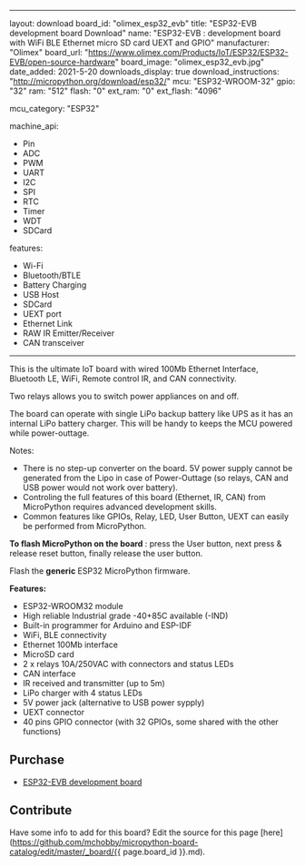 
---
layout: download
board_id: "olimex_esp32_evb"
title: "ESP32-EVB development board Download"
name: "ESP32-EVB : development board with WiFi BLE Ethernet micro SD card UEXT and GPIO"
manufacturer: "Olimex"
board_url: "https://www.olimex.com/Products/IoT/ESP32/ESP32-EVB/open-source-hardware"
board_image: "olimex_esp32_evb.jpg"
date_added: 2021-5-20
downloads_display: true
download_instructions: "http://micropython.org/download/esp32/"
mcu: "ESP32-WROOM-32"
gpio: "32"
ram: "512"
flash: "0"
ext_ram: "0"
ext_flash: "4096"

mcu_category: "ESP32"

machine_api:
  - Pin
  - ADC
  - PWM
  - UART
  - I2C
  - SPI
  - RTC
  - Timer
  - WDT
  - SDCard

features:
  - Wi-Fi
  - Bluetooth/BTLE
  - Battery Charging
  - USB Host
  - SDCard
  - UEXT port
  - Ethernet Link
  - RAW IR Emitter/Receiver
  - CAN transceiver
---

This is the ultimate IoT board with wired 100Mb Ethernet Interface, Bluetooth LE, WiFi, Remote control IR, and CAN connectivity.


Two relays allows you to switch power appliances on and off.


The board can operate with single LiPo backup battery like UPS as it has an internal LiPo battery charger. This will be handy to keeps the MCU powered while power-outtage. 


Notes: 
* There is no step-up converter on the board. 5V power supply cannot be generated from the Lipo in case of Power-Outtage (so relays, CAN and USB power would not work over battery). 
* Controling the full features of this board (Ethernet, IR, CAN) from MicroPython requires advanced development skills.
* Common features like GPIOs, Relay, LED, User Button, UEXT can easily be performed from MicroPython.


**To flash MicroPython on the board** : press the User button, next press & release reset button, finally release the user button.

Flash the **generic** ESP32 MicroPython firmware.


**Features:**
* ESP32-WROOM32 module
* High reliable Industrial grade -40+85C available (-IND)
* Built-in programmer for Arduino and ESP-IDF
* WiFi, BLE connectivity
* Ethernet 100Mb interface
* MicroSD card
* 2 x relays 10A/250VAC with connectors and status LEDs
* CAN interface
* IR received and transmitter (up to 5m)
* LiPo charger with  4 status LEDs
* 5V power jack (alternative to USB power sypply)
* UEXT connector 
* 40 pins GPIO connector (with 32 GPIOs, some shared with the other functions)

## Purchase
* [ESP32-EVB development board](https://www.olimex.com/Products/IoT/ESP32/ESP32-EVB/open-source-hardware)

## Contribute

Have some info to add for this board? Edit the source for this page [here](https://github.com/mchobby/micropython-board-catalog/edit/master/_board/{{ page.board_id }}.md).


